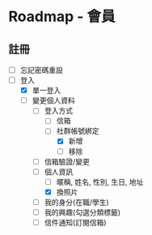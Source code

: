 # Roadmap - 會員

## 註冊
- [ ] 忘記密碼重設
- [ ] 登入
  - [x] 單一登入
  - [ ] 變更個人資料
    - [ ] 登入方式
      - [ ] 信箱
      - [ ] 社群帳號綁定
        - [x] 新增
        - [ ] 移除
    - [ ] 信箱驗證/變更
    - [ ] 個人資訊
      - [ ] 暱稱, 姓名, 性別, 生日, 地址
      - [x] 換照片
    - [ ] 我的身分(在職/學生)
    - [ ] 我的興趣(勾選分類標籤)
    - [ ] 信件通知(訂閱信箱)
